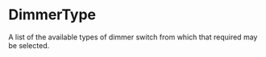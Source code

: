 DimmerType
==========

A list of the available types of dimmer switch from which that required may be selected.
